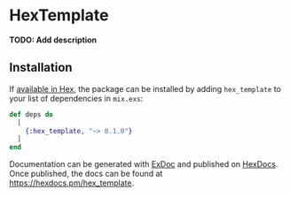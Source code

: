 # HexTemplate

**TODO: Add description**

## Installation

If [available in Hex](https://hex.pm/docs/publish), the package can be installed
by adding `hex_template` to your list of dependencies in `mix.exs`:

```elixir
def deps do
  [
    {:hex_template, "~> 0.1.0"}
  ]
end
```

Documentation can be generated with [ExDoc](https://github.com/elixir-lang/ex_doc)
and published on [HexDocs](https://hexdocs.pm). Once published, the docs can
be found at <https://hexdocs.pm/hex_template>.


